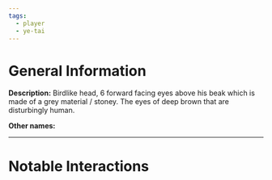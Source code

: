 ```yaml
---
tags:
  - player
  - ye-tai
---
```

# General Information
**Description:** Birdlike head, 6 forward facing eyes above his beak which is made of a grey material / stoney. The eyes of deep brown that are disturbingly human.

**Other names:** 

---

# Notable Interactions
